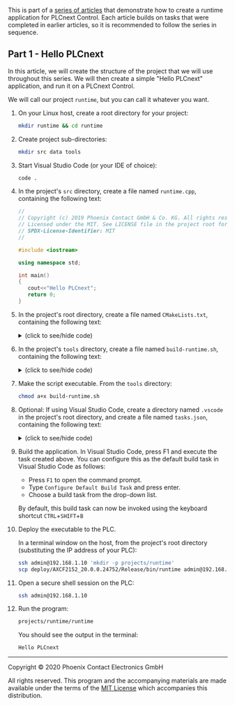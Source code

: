 This is part of a [series of articles](https://github.com/PLCnext/SampleRuntime) that demonstrate how to create a runtime application for PLCnext Control. Each article builds on tasks that were completed in earlier articles, so it is recommended to follow the series in sequence.

## Part 1 - Hello PLCnext

In this article, we will create the structure of the project that we will use throughout this series. We will then create a simple "Hello PLCnext" application, and run it on a PLCnext Control.

We will call our project `runtime`, but you can call it whatever you want.

1. On your Linux host, create a root directory for your project:

   ```bash
   mkdir runtime && cd runtime
   ```

1. Create project sub-directories:

   ```bash
   mkdir src data tools
   ```

1. Start Visual Studio Code (or your IDE of choice):

   ```bash
   code .
   ```

1. In the project's `src` directory, create a file named `runtime.cpp`, containing the following text:

   ```cpp
   //
   // Copyright (c) 2019 Phoenix Contact GmbH & Co. KG. All rights reserved.
   // Licensed under the MIT. See LICENSE file in the project root for full license information.
   // SPDX-License-Identifier: MIT
   //

   #include <iostream>  

   using namespace std;

   int main()
   {
      cout<<"Hello PLCnext";
      return 0;
   }
   ```

1. In the project's root directory, create a file named `CMakeLists.txt`, containing the following text:
   <details>
   <summary>(click to see/hide code)</summary>

   ```cmake
   cmake_minimum_required(VERSION 3.13)

   project(runtime)

   if(NOT CMAKE_BUILD_TYPE)
   set(CMAKE_BUILD_TYPE Release)
   endif()

   ################# create target #######################################################

   set (WILDCARD_SOURCE *.cpp)
   set (WILDCARD_HEADER *.h *.hpp *.hxx)

   file(GLOB_RECURSE Headers src/${WILDCARD_HEADER})
   file(GLOB_RECURSE Sources src/${WILDCARD_SOURCE})
   add_executable(runtime ${Headers} ${Sources})

   #######################################################################################

   ################# project include-paths ###############################################

   target_include_directories(runtime
      PUBLIC
      $<BUILD_INTERFACE:${CMAKE_CURRENT_SOURCE_DIR}/src>)

   #######################################################################################

   ################# include arp cmake module path #######################################

   list(INSERT CMAKE_MODULE_PATH 0 "${ARP_TOOLCHAIN_CMAKE_MODULE_PATH}")

   #######################################################################################

   ################# set link options ####################################################
   # WARNING: Without --no-undefined the linker will not check, whether all necessary    #
   #          libraries are linked. When a library which is necessary is not linked,     #
   #          the firmware will crash and there will be NO indication why it crashed.    #
   #######################################################################################

   target_link_options(runtime PRIVATE LINKER:--no-undefined)

   #######################################################################################

   ################# add link targets ####################################################

   find_package(ArpDevice REQUIRED)
   find_package(ArpProgramming REQUIRED)

   target_link_libraries(runtime PRIVATE ArpDevice ArpProgramming)

   #######################################################################################

   ################# install ############################################################

   string(REGEX REPLACE "^.*\\(([0-9]+\.[0-9]+\.[0-9]+\.[0-9]+).*$" "\\1" _ARP_SHORT_DEVICE_VERSION ${ARP_DEVICE_VERSION})
   install(TARGETS runtime
      LIBRARY DESTINATION ${ARP_DEVICE}_${_ARP_SHORT_DEVICE_VERSION}/$<CONFIG>/lib
      ARCHIVE DESTINATION ${ARP_DEVICE}_${_ARP_SHORT_DEVICE_VERSION}/$<CONFIG>/lib
      RUNTIME DESTINATION ${ARP_DEVICE}_${_ARP_SHORT_DEVICE_VERSION}/$<CONFIG>/bin)
   unset(_ARP_SHORT_DEVICE_VERSION)

   #######################################################################################
   ```

   </details>

1. In the project's `tools` directory, create a file named `build-runtime.sh`, containing the following text:
   <details>
   <summary>(click to see/hide code)</summary>

   ```bash
   #!/bin/bash
   #//
   #// Copyright (c) 2019 Phoenix Contact GmbH & Co. KG. All rights reserved.
   #// Licensed under the MIT. See LICENSE file in the project root for full license information.
   #// SPDX-License-Identifier: MIT
   #//
   while getopts t:a:n: option
   do
   case "${option}"
   in
   t) TOOLCHAIN=${OPTARG};;
   a) ARPVERSION=${OPTARG};;
   n) TARGETNAME=${OPTARG};;
   esac
   done

   VERSION=$(echo $ARPVERSION | grep -oP [0-9]+[.][0-9]+[.][0-9]+[.][0-9]+)
   echo "Version:${VERSION}"

   # Get the directory of this script
   DIR="$( cd "$( dirname "${BASH_SOURCE[0]}" )" >/dev/null 2>&1 && pwd )"

   echo CMAKE Configure
   cmake --configure -G "Ninja" \
   -DBUILD_TESTING=OFF \
   -DUSE_ARP_DEVICE=ON \
   -DCMAKE_STAGING_PREFIX="${DIR}/../deploy/" \
   -DCMAKE_INSTALL_PREFIX=/usr/local \
   -DCMAKE_PREFIX_PATH="${DIR}/../deploy/${TARGETNAME}_${VERSION}" \
   -DCMAKE_EXPORT_COMPILE_COMMANDS=ON \
   "-DARP_TOOLCHAIN_ROOT=${TOOLCHAIN}" \
   "-DARP_DEVICE=${TARGETNAME}" \
   "-DARP_DEVICE_VERSION=${ARPVERSION}" \
   "-DCMAKE_TOOLCHAIN_FILE=${TOOLCHAIN}/toolchain.cmake" \
   -S "${DIR}/../." \
   -B "${DIR}/../build/${TARGETNAME}_${VERSION}"

   cmake --build "${DIR}/../build/${TARGETNAME}_${VERSION}" \
   --config Debug \
   --target all -- -j 3

   cmake --build "${DIR}/../build/${TARGETNAME}_${VERSION}" \
   --config Debug --target install -- -j 3
   ```

   </details>

1. Make the script executable. From the `tools` directory:

   ```bash
   chmod a+x build-runtime.sh
   ```

1. Optional: If using Visual Studio Code, create a directory named `.vscode` in the project's root directory, and create a file named `tasks.json`, containing the following text:
   <details>
   <summary>(click to see/hide code)</summary>

   ```json
   {
      "version": "2.0.0",
      "tasks": [
         {
               "label": "Build runtime for AXCF2152 2020.0",
               "type": "shell",
               "options": {
                  "cwd": "${workspaceFolder}/tools",
                  "env": {
                     "SDKROOT": "/opt/pxc/sdk/AXCF2152/2020.0",
                     "ARP_DEVICE": "AXCF2152",
                     "ARP_DEVICE_VERSION": "2020.0 LTS (20.0.0.24752)",
                  }
               },
               "command": "./build-runtime.sh -t \"${SDKROOT}\" -a \"${ARP_DEVICE_VERSION}\" -n \"${ARP_DEVICE}\"",
               "problemMatcher": []
         }
      ]
   }
   ```

   </details>

1. Build the application. In Visual Studio Code, press F1 and execute the task created above. You can configure this as the default build task in Visual Studio Code as follows:

   * Press `F1` to open the command prompt.
   * Type `Configure Default Build Task` and press enter.
   * Choose a build task from the drop-down list.

   By default, this build task can now be invoked using the keyboard shortcut `CTRL`+`SHIFT`+`B`

1. Deploy the executable to the PLC.

   In a terminal window on the host, from the project's root directory (substituting the IP address of your PLC):

   ```bash
   ssh admin@192.168.1.10 'mkdir -p projects/runtime'
   scp deploy/AXCF2152_20.0.0.24752/Release/bin/runtime admin@192.168.1.10:~/projects/runtime
   ```

1. Open a secure shell session on the PLC:

   ```bash
   ssh admin@192.168.1.10
   ```

1. Run the program:

   ```bash
   projects/runtime/runtime
   ```

   You should see the output in the terminal:

   ```text
   Hello PLCnext
   ```

---

Copyright © 2020 Phoenix Contact Electronics GmbH

All rights reserved. This program and the accompanying materials are made available under the terms of the [MIT License](http://opensource.org/licenses/MIT) which accompanies this distribution.
